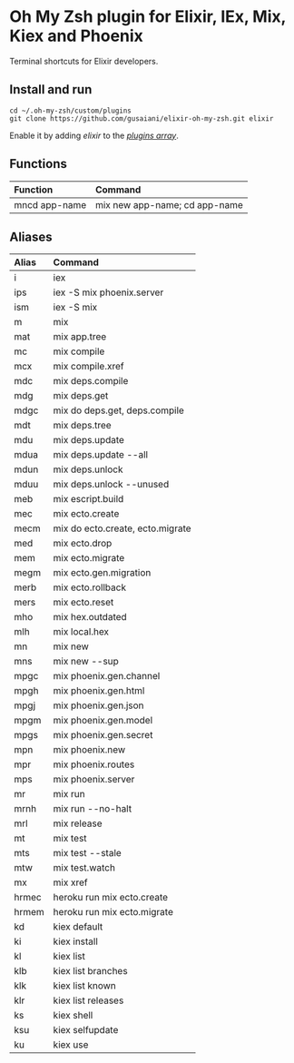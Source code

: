 # Oh My Zsh plugin for Elixir, IEx, Mix, Kiex and Phoenix

Terminal shortcuts for Elixir developers.

## Install and run
```
cd ~/.oh-my-zsh/custom/plugins
git clone https://github.com/gusaiani/elixir-oh-my-zsh.git elixir
```

Enable it by adding _elixir_ to the [_plugins array_](https://github.com/robbyrussell/oh-my-zsh/blob/master/templates/zshrc.zsh-template#L48).

## Functions

| Function                 | Command
| :------------------------| :--------------------------------
| mncd app-name            | mix new app-name; cd app-name

## Aliases

| Alias                    | Command                          
| :------------------------| :--------------------------------
| i                        | iex                              
| ips                      | iex -S mix phoenix.server        
| ism                      | iex -S mix                       
| m                        | mix
| mat                      | mix app.tree
| mc                       | mix compile                      
| mcx                      | mix compile.xref
| mdc                      | mix deps.compile                 
| mdg                      | mix deps.get                     
| mdgc                     | mix do deps.get, deps.compile    
| mdt                      | mix deps.tree
| mdu                      | mix deps.update                  
| mdua                     | mix deps.update --all            
| mdun                     | mix deps.unlock                  
| mduu                     | mix deps.unlock --unused
| meb                      | mix escript.build                
| mec                      | mix ecto.create                  
| mecm                     | mix do ecto.create, ecto.migrate
| med                      | mix ecto.drop                    
| mem                      | mix ecto.migrate                 
| megm                     | mix ecto.gen.migration           
| merb                     | mix ecto.rollback                
| mers                     | mix ecto.reset                   
| mho                      | mix hex.outdated
| mlh                      | mix local.hex
| mn                       | mix new                          
| mns                      | mix new --sup                    
| mpgc                     | mix phoenix.gen.channel          
| mpgh                     | mix phoenix.gen.html             
| mpgj                     | mix phoenix.gen.json             
| mpgm                     | mix phoenix.gen.model            
| mpgs                     | mix phoenix.gen.secret           
| mpn                      | mix phoenix.new                  
| mpr                      | mix phoenix.routes               
| mps                      | mix phoenix.server               
| mr                       | mix run                          
| mrnh                     | mix run --no-halt
| mrl                      | mix release
| mt                       | mix test                         
| mts                      | mix test --stale
| mtw                      | mix test.watch
| mx                       | mix xref
| hrmec                    | heroku run mix ecto.create       
| hrmem                    | heroku run mix ecto.migrate      
| kd                       | kiex default
| ki                       | kiex install
| kl                       | kiex list
| klb                      | kiex list branches
| klk                      | kiex list known
| klr                      | kiex list releases
| ks                       | kiex shell
| ksu                      | kiex selfupdate
| ku                       | kiex use
